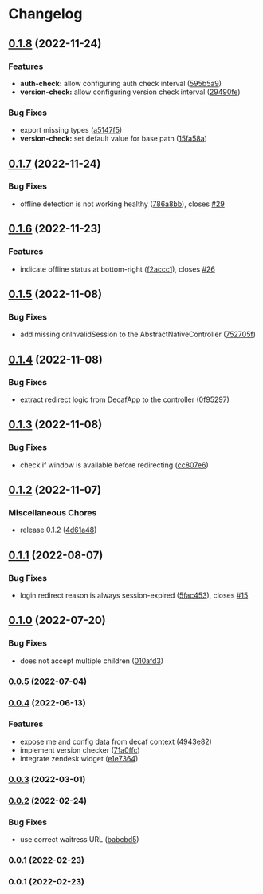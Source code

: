 # Changelog


## [0.1.8](https://github.com/teloscube/decaf-react/compare/0.1.7...0.1.8) (2022-11-24)


### Features

* **auth-check:** allow configuring auth check interval ([595b5a9](https://github.com/teloscube/decaf-react/commit/595b5a91b4b895f396db55134731c68123babe76))
* **version-check:** allow configuring version check interval ([29490fe](https://github.com/teloscube/decaf-react/commit/29490fe4cd2948f6bb5a5fbd6dfcbeab077efe1a))


### Bug Fixes

* export missing types ([a5147f5](https://github.com/teloscube/decaf-react/commit/a5147f533ee514b56769b8dc6f0193f043f3f17b))
* **version-check:** set default value for base path ([15fa58a](https://github.com/teloscube/decaf-react/commit/15fa58ac4a7485d0bc672d2796a48eaddcd29c88))

## [0.1.7](https://github.com/teloscube/decaf-react/compare/0.1.6...0.1.7) (2022-11-24)


### Bug Fixes

* offline detection is not working healthy ([786a8bb](https://github.com/teloscube/decaf-react/commit/786a8bb1a4ff4aaa5f44adb61b1049f676eb6cdb)), closes [#29](https://github.com/teloscube/decaf-react/issues/29)

## [0.1.6](https://github.com/teloscube/decaf-react/compare/0.1.5...0.1.6) (2022-11-23)


### Features

* indicate offline status at bottom-right ([f2accc1](https://github.com/teloscube/decaf-react/commit/f2accc13b15835eec92d4c66fc7f479a7a23683f)), closes [#26](https://github.com/teloscube/decaf-react/issues/26)

## [0.1.5](https://github.com/teloscube/decaf-react/compare/0.1.4...0.1.5) (2022-11-08)


### Bug Fixes

* add missing onInvalidSession to the AbstractNativeController ([752705f](https://github.com/teloscube/decaf-react/commit/752705fb0d90a27eebbe948b9c276c6bcb19186f))

## [0.1.4](https://github.com/teloscube/decaf-react/compare/0.1.3...0.1.4) (2022-11-08)


### Bug Fixes

* extract redirect logic from DecafApp to the controller ([0f95297](https://github.com/teloscube/decaf-react/commit/0f9529759ba33dcd5ba64201868bbffcd2a3e6c0))

## [0.1.3](https://github.com/teloscube/decaf-react/compare/0.1.2...0.1.3) (2022-11-08)


### Bug Fixes

* check if window is available before redirecting ([cc807e6](https://github.com/teloscube/decaf-react/commit/cc807e65e90bb60be63bc700ac866c5178bec6a1))

## [0.1.2](https://github.com/teloscube/decaf-react/compare/0.1.1...0.1.2) (2022-11-07)


### Miscellaneous Chores

* release 0.1.2 ([4d61a48](https://github.com/teloscube/decaf-react/commit/4d61a48ea3cd991385dfba52f69b5890e69dcc75))

## [0.1.1](https://github.com/teloscube/decaf-react/compare/decaf-react-v0.1.0...decaf-react-v0.1.1) (2022-08-07)


### Bug Fixes

* login redirect reason is always session-expired ([5fac453](https://github.com/teloscube/decaf-react/commit/5fac45301712299729021a298f26f0de78fddb5f)), closes [#15](https://github.com/teloscube/decaf-react/issues/15)

## [0.1.0](https://github.com/teloscube/decaf-react/compare/0.0.5...0.1.0) (2022-07-20)


### Bug Fixes

* <DecafApp/> does not accept multiple children ([010afd3](https://github.com/teloscube/decaf-react/commit/010afd3349e369d01afae255c22b50b9abb49c41))

### [0.0.5](https://github.com/teloscube/decaf-react/compare/0.0.4...0.0.5) (2022-07-04)

### [0.0.4](https://github.com/teloscube/decaf-react/compare/0.0.3...0.0.4) (2022-06-13)


### Features

* expose me and config data from decaf context ([4943e82](https://github.com/teloscube/decaf-react/commit/4943e820f952e75f3378786bda3be0685b4a752e))
* implement version checker ([71a0ffc](https://github.com/teloscube/decaf-react/commit/71a0ffcd364dfde8a4a645fc731e5bdab0e7e052))
* integrate zendesk widget ([e1e7364](https://github.com/teloscube/decaf-react/commit/e1e736423aac8284d80d6acb01429e9f35da28aa))

### [0.0.3](https://github.com/teloscube/decaf-react/compare/0.0.2...0.0.3) (2022-03-01)

### [0.0.2](https://github.com/teloscube/decaf-react/compare/0.0.1...0.0.2) (2022-02-24)


### Bug Fixes

* use correct waitress URL ([babcbd5](https://github.com/teloscube/decaf-react/commit/babcbd53ed079dcd16342ed597fec326d06a0974))

### 0.0.1 (2022-02-23)

### 0.0.1 (2022-02-23)
